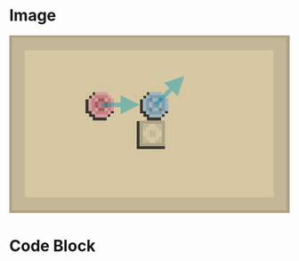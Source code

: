 # Image
<div class="flex justify-center">
    <img src="/static/images/featured/magnet-game-arrows.png" alt="Main Image" class="w-full rounded-lg shadow-lg">
</div>

# Code Block
<pre class="dark:bg-gray-600 bg-gray-400 rounded-lg p-4 shadow-2xl overflow-auto">

</pre>